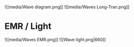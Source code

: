 ![[media/Wave diagram.png]]
![[media/Waves Long-Tran.png]]
# EMR / Light
![[media/Waves EMR.png]]
![[Wave light.png|660]]

